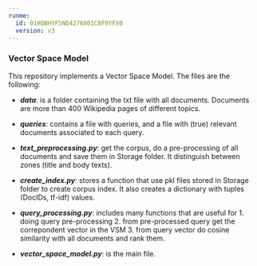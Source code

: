 ```yaml
---
runme:
  id: 01HQBHYF5ND4276801C8F9YFX0
  version: v3
---
```


### Vector Space Model

This repository implements a Vector Space Model. The files are the following:

- ***data***: is a folder containing the txt file with all documents. Documents are more than 400 Wikipedia pages of different topics.

- ***queries***: contains a file with queries, and a file with (true) relevant documents associated to each query.

- ***text_preprocessing.py***: get the corpus, do a pre-processing of all documents and save them in Storage folder. It distinguish between zones (title and body texts).

- ***create_index.py***: stores a function that use pkl files stored in Storage folder to create corpus index. It also creates a dictionary with tuples (DocIDs, tf-idf) values.

- ***query_processing.py***: includes many functions that are useful for 1. doing query pre-processing 2. from pre-processed query get the correpondent vector in the VSM 3. from query vector do cosine similarity with all documents and rank them.

- ***vector_space_model.py***: is the main file.